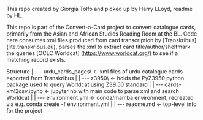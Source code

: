 This repo created by Giorgia Tolfo and picked up by Harry LLoyd, readme by HL.

This repo is part of the Convert-a-Card project to convert catalogue cards, primarily from the Asian and African Studies Reading Room at the BL.
Code here consumes xml files produced from card transcription by [Transkribus] (lite.transkribus.eu), parses the xml to extract card title/author/shelfmark the queries [OCLC Worldcat] (https://www.worldcat.org/) to see if a matching record exists.

Structure
| --- urdu_cards_pages\	<- xml files of urdu catalogue cards exported from Transkribus
|
| --- z3950\		<- holds the PyZ3950 python package used to query Worldcat using Z39.50 standard
|
| --- cards-xml2csv.ipynb <- jupyter nb with main code to parse xml and search Worldcat
|
| --- environment.yml	<- conda/mamba environment, recreated via e.g. conda create -f environment.yml
|
| --- readme.md		<- top-level info for the project